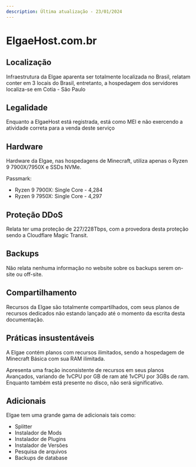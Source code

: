 ```yaml
---
description: Última atualização - 23/01/2024
---
```


# ElgaeHost.com.br

## Localização

Infraestrutura da Elgae aparenta ser totalmente localizada no Brasil, relatam conter em 3 locais do Brasil, entretanto, a hospedagem dos servidores localiza-se em Cotia - São Paulo

## Legalidade

Enquanto a ElgaeHost está registrada, está como MEI e não exercendo a atividade correta para a venda deste serviço

## Hardware

Hardware da Elgae, nas hospedagens de Minecraft, utiliza apenas o Ryzen 9 7900X/7950X e SSDs NVMe.

Passmark:

* Ryzen 9 7900X: Single Core - 4,284
* Ryzen 9 7950X: Single Core - 4,297

## Proteção DDoS

Relata ter uma proteção de 227/228Tbps, com a provedora desta proteção sendo a Cloudflare Magic Transit.

## Backups

Não relata nenhuma informação no website sobre os backups serem on-site ou off-site.

## Compartilhamento

Recursos da Elgae são totalmente compartilhados, com seus planos de recursos dedicados não estando lançado até o momento da escrita desta documentação.

## Práticas insustentáveis

A Elgae contém planos com recursos ilimitados, sendo a hospedagem de Minecraft Básica com sua RAM ilimitada.

Apresenta uma fração inconsistente de recursos em seus planos Avançados, variando de 1vCPU por GB de ram até 1vCPU por 3GBs de ram. Enquanto também está presente no disco, não será significativo.

## Adicionais

Elgae tem uma grande gama de adicionais tais como:

* Splitter
* Instalador de Mods
* Instalador de Plugins
* Instalador de Versões
* Pesquisa de arquivos
* Backups de database
